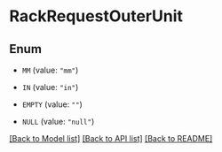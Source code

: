 # RackRequestOuterUnit

## Enum


* `MM` (value: `"mm"`)

* `IN` (value: `"in"`)

* `EMPTY` (value: `""`)

* `NULL` (value: `"null"`)


[[Back to Model list]](../README.md#documentation-for-models) [[Back to API list]](../README.md#documentation-for-api-endpoints) [[Back to README]](../README.md)


